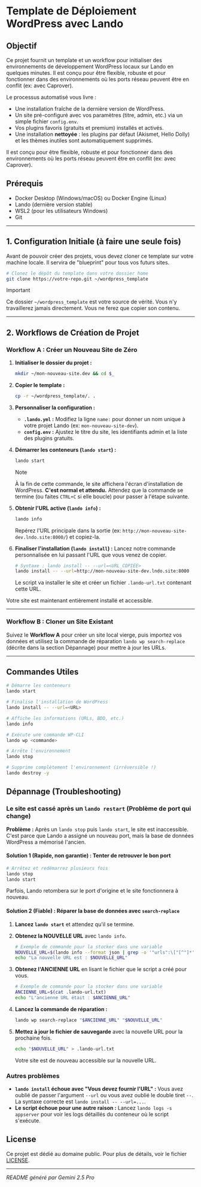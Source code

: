 # Template de Déploiement WordPress avec Lando

## Objectif

Ce projet fournit un template et un workflow pour initialiser des environnements de développement WordPress locaux sur Lando en quelques minutes. Il est conçu pour être flexible, robuste et pour fonctionner dans des environnements où les ports réseau peuvent être en conflit (ex: avec Caprover).

Le processus automatisé vous livre :
-   Une installation fraîche de la dernière version de WordPress.
-   Un site pré-configuré avec vos paramètres (titre, admin, etc.) via un simple fichier `config.env`.
-   Vos plugins favoris (gratuits et premium) installés et activés.
-   Une installation **nettoyée** : les plugins par défaut (Akismet, Hello Dolly) et les thèmes inutiles sont automatiquement supprimés.

Il est conçu pour être flexible, robuste et pour fonctionner dans des environnements où les ports réseau peuvent être en conflit (ex: avec Caprover).

## Prérequis

- Docker Desktop (Windows/macOS) ou Docker Engine (Linux)
- Lando (dernière version stable)
- WSL2 (pour les utilisateurs Windows)
- Git

---

## 1. Configuration Initiale (à faire une seule fois)

Avant de pouvoir créer des projets, vous devez cloner ce template sur votre machine locale. Il servira de "blueprint" pour tous vos futurs sites.

```bash
# Clonez le dépôt du template dans votre dossier home
git clone https://votre-repo.git ~/wordpress_template
```

> [!IMPORTANT]
> Ce dossier `~/wordpress_template` est votre source de vérité. Vous n'y travaillerez jamais directement. Vous ne ferez que copier son contenu.

---

## 2. Workflows de Création de Projet

### Workflow A : Créer un Nouveau Site de Zéro

1.  **Initialiser le dossier du projet :**
    ```bash
    mkdir ~/mon-nouveau-site.dev && cd $_
    ```

2.  **Copier le template :**
    ```bash
    cp -r ~/wordpress_template/. .
    ```

3.  **Personnaliser la configuration :**
    -   **`.lando.yml` :** Modifiez la ligne `name:` pour donner un nom unique à votre projet Lando (ex: `mon-nouveau-site-dev`).
    -   **`config.env` :** Ajustez le titre du site, les identifiants admin et la liste des plugins gratuits.

4.  **Démarrer les conteneurs (`lando start`) :**
    ```bash
    lando start
    ```
    > [!NOTE]
    > À la fin de cette commande, le site affichera l'écran d'installation de WordPress. **C'est normal et attendu.** Attendez que la commande se termine (ou faites `CTRL+C` si elle boucle) pour passer à l'étape suivante.

5.  **Obtenir l'URL active (`lando info`) :**
    ```bash
    lando info
    ```
    Repérez l'URL principale dans la sortie (ex: `http://mon-nouveau-site-dev.lndo.site:8000/`) et copiez-la.

6.  **Finaliser l'installation (`lando install`) :**
    Lancez notre commande personnalisée en lui passant l'URL que vous venez de copier.
    ```bash
    # Syntaxe : lando install -- --url=<URL_COPIÉE>
    lando install -- --url=http://mon-nouveau-site-dev.lndo.site:8000
    ```
    Le script va installer le site et créer un fichier `.lando-url.txt` contenant cette URL.

Votre site est maintenant entièrement installé et accessible.

---

### Workflow B : Cloner un Site Existant

Suivez le **Workflow A** pour créer un site local vierge, puis importez vos données et utilisez la commande de réparation `lando wp search-replace` (décrite dans la section Dépannage) pour mettre à jour les URLs.

---

## Commandes Utiles

```bash
# Démarre les conteneurs
lando start

# Finalise l'installation de WordPress
lando install -- --url=<URL>

# Affiche les informations (URLs, BDD, etc.)
lando info

# Exécute une commande WP-CLI
lando wp <commande>

# Arrête l'environnement
lando stop

# Supprime complètement l'environnement (irréversible !)
lando destroy -y
```

## Dépannage (Troubleshooting)

### Le site est cassé après un `lando restart` (Problème de port qui change)

**Problème :** Après un `lando stop` puis `lando start`, le site est inaccessible. C'est parce que Lando a assigné un nouveau port, mais la base de données WordPress a mémorisé l'ancien.

#### Solution 1 (Rapide, non garantie) : Tenter de retrouver le bon port

```bash
# Arrêtez et redémarrez plusieurs fois
lando stop
lando start
```

Parfois, Lando retombera sur le port d'origine et le site fonctionnera à nouveau.

#### Solution 2 (Fiable) : Réparer la base de données avec `search-replace`

1.  **Lancez `lando start`** et attendez qu'il se termine.

2.  **Obtenez la NOUVELLE URL** avec `lando info`.
    ```bash
    # Exemple de commande pour la stocker dans une variable
    NOUVELLE_URL=$(lando info --format json | grep -o '"urls":\["[^"]*' | grep -o '[^"]*$' | head -n 1)
    echo "La nouvelle URL est : $NOUVELLE_URL"
    ```

3.  **Obtenez l'ANCIENNE URL** en lisant le fichier que le script a créé pour vous.
    ```bash
    # Exemple de commande pour la stocker dans une variable
    ANCIENNE_URL=$(cat .lando-url.txt)
    echo "L'ancienne URL était : $ANCIENNE_URL"
    ```

4.  **Lancez la commande de réparation :**
    ```bash
    lando wp search-replace "$ANCIENNE_URL" "$NOUVELLE_URL"
    ```

5.  **Mettez à jour le fichier de sauvegarde** avec la nouvelle URL pour la prochaine fois.
    ```bash
    echo "$NOUVELLE_URL" > .lando-url.txt
    ```
    Votre site est de nouveau accessible sur la nouvelle URL.

### Autres problèmes

- **`lando install` échoue avec "Vous devez fournir l'URL" :** Vous avez oublié de passer l'argument `--url` ou vous avez oublié le double tiret `--`. La syntaxe correcte est `lando install -- --url=...`.
- **Le script échoue pour une autre raison :** Lancez `lando logs -s appserver` pour voir les logs détaillés du conteneur où le script s'exécute.

## License

Ce projet est dédié au domaine public. Pour plus de détails, voir le fichier [LICENSE](LICENSE).

---
*README généré par Gemini 2.5 Pro*